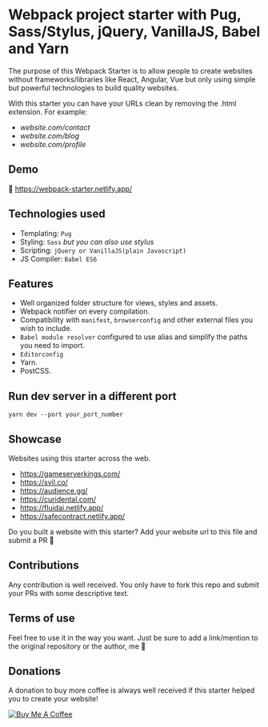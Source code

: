 Webpack project starter with Pug, Sass/Stylus, jQuery, VanillaJS, Babel and Yarn
===================

The purpose of this Webpack Starter is to allow people to create websites without frameworks/libraries like React, Angular, Vue but only using simple but powerful technologies to build quality websites.

With this starter you can have your URLs clean by removing the .html extension. For example:

- *website.com/contact*
- *website.com/blog*
- *website.com/profile*

## Demo

🔗 https://webpack-starter.netlify.app/

## Technologies used

- Templating: `Pug`
- Styling: `Sass` *but you can also use stylus*
- Scripting: `jQuery or VanillaJS(plain Javascript)`
- JS Compiler: `Babel ES6`

## Features

- Well organized folder structure for views, styles and assets.
- Webpack notifier on every compilation.
- Compatibility with `manifest`, `browserconfig` and other external files you wish to include.
- `Babel module resolver` configured to use alias and simplify the paths you need to import.
- `Editorconfig`
- Yarn.
- PostCSS.

## Run dev server in a different port
```
yarn dev --port your_port_number
```

## Showcase
Websites using this starter across the web.
- https://gameserverkings.com/
- https://svil.co/
- https://audience.gg/
- https://curidental.com/
- https://fluidai.netlify.app/
- https://safecontract.netlify.app/

Do you built a website with this starter? Add your website url to this file and submit a PR 🙂

## Contributions

Any contribution is well received. You only have to fork this repo and submit your PRs with some descriptive text.

## Terms of use

Feel free to use it in the way you want. Just be sure to add a link/mention to the original repository or the author, me 🙂

## Donations

A donation to buy more coffee is always well received if this starter helped you to create your website!

<a href="https://www.buymeacoffee.com/edgardo" target="_blank"><img src="https://www.buymeacoffee.com/assets/img/custom_images/orange_img.png" alt="Buy Me A Coffee" style="height: auto !important;width: auto !important;" ></a>
